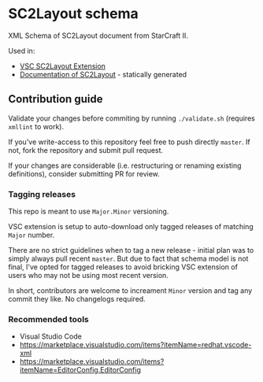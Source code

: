 # SC2Layout schema

XML Schema of SC2Layout document from StarCraft II.

Used in:

* [VSC SC2Layout Extension](https://marketplace.visualstudio.com/items?itemName=talv.sc2layouts)
* [Documentation of SC2Layout](https://mapster.talv.space/ui-layout) - statically generated

## Contribution guide

Validate your changes before commiting by running `./validate.sh` (requires `xmllint` to work).

If you've write-access to this repository feel free to push directly `master`. If not, fork the repository and submit pull request.

If your changes are considerable (i.e. restructuring or renaming existing definitions), consider submitting PR for review.

### Tagging releases

This repo is meant to use `Major.Minor` versioning.

VSC extension is setup to auto-download only tagged releases of matching `Major` number.

There are no strict guidelines when to tag a new release - initial plan was to simply always pull recent `master`. But due to fact that schema model is not final, I've opted for tagged releases to avoid bricking VSC extension of users who may not be using most recent version.

In short, contributors are welcome to increament `Minor` version and tag any commit they like. No changelogs required.

### Recommended tools

* Visual Studio Code
* https://marketplace.visualstudio.com/items?itemName=redhat.vscode-xml
* https://marketplace.visualstudio.com/items?itemName=EditorConfig.EditorConfig
